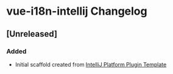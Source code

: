 <!-- Keep a Changelog guide -> https://keepachangelog.com -->

# vue-i18n-intellij Changelog

## [Unreleased]
### Added
- Initial scaffold created from [IntelliJ Platform Plugin Template](https://github.com/JetBrains/intellij-platform-plugin-template)
